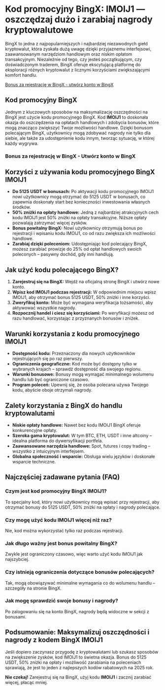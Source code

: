 <h1>Kod promocyjny BingX: IMOIJ1 — oszczędzaj dużo i zarabiaj nagrody kryptowalutowe</h1>
<p>BingX to jedna z najpopularniejszych i najbardziej niezawodnych giełd kryptowalut, która zyskała dużą uwagę dzięki przyjaznemu interfejsowi, zaawansowanym narzędziom handlowym oraz niskim opłatom transakcyjnym. Niezależnie od tego, czy jesteś początkującym, czy doświadczonym traderem, BingX oferuje ekscytującą platformę do eksploracji różnych kryptowalut z licznymi korzyściami zwiększającymi komfort handlu.</p>

<a href="https://bingx.com/invite/IMOIJ1" target="_blank">
  Bonus za rejestrację w BingX - utwórz konto w BingX
</a>

<h2>Kod promocyjny BingX</h2>
<p>Jednym z kluczowych sposobów na maksymalizację oszczędności na BingX jest użycie kodu promocyjnego BingX. Kod <strong>IMOIJ1</strong> to doskonała okazja do oszczędzenia na opłatach handlowych i zdobycia bonusów, które mogą znacząco zwiększyć Twoje możliwości handlowe. Dzięki bonusom polecającym BingX, użytkownicy mogą zdobywać nagrody nie tylko dla siebie, ale także za udostępnienie kodu innym, tworząc sytuację, w której każdy wygrywa.</p>

<h3>Bonus za rejestrację w BingX - Utwórz konto w BingX</h3>

<h2>Korzyści z używania kodu promocyjnego BingX IMOIJ1</h2>
<ul>
    <li><strong>Do 5125 USDT w bonusach:</strong> Po aktywacji kodu promocyjnego IMOIJ1 nowi użytkownicy mogą otrzymać do 5125 USDT w bonusach, co zapewnia doskonały start bez konieczności inwestowania własnych środków.</li>
    <li><strong>50% zniżki na opłaty handlowe:</strong> Jedną z najbardziej atrakcyjnych cech kodu IMOIJ1 jest 50% zniżki na opłaty transakcyjne. Niższe opłaty pozwalają zatrzymać więcej zysków.</li>
    <li><strong>Bonus powitalny BingX:</strong> Nowi użytkownicy otrzymują bonus po rejestracji i wpisaniu kodu IMOIJ1, co od razu zwiększa ich możliwości handlowe.</li>
    <li><strong>Zarabiaj dzięki poleceniom:</strong> Udostępniając kod polecający BingX, możesz zarabiać prowizje do 25% od opłat handlowych swoich poleconych – pasywny dochód, gdy inni handlują.</li>
</ul>

<h2>Jak użyć kodu polecającego BingX?</h2>
<ol>
    <li><strong>Zarejestruj się na BingX:</strong> Wejdź na oficjalną stronę BingX i utwórz nowe konto.</li>
    <li><strong>Wpisz kod IMOIJ1 podczas rejestracji:</strong> W odpowiednim miejscu wpisz IMOIJ1, aby otrzymać bonus 5125 USDT, 50% zniżki i inne korzyści.</li>
    <li><strong>Zweryfikuj konto:</strong> Może być wymagana weryfikacja tożsamości, aby aktywować wszystkie nagrody.</li>
    <li><strong>Rozpocznij handel i ciesz się korzyściami:</strong> Po weryfikacji możesz od razu handlować, korzystając z przyznanych bonusów i zniżek.</li>
</ol>

<h2>Warunki korzystania z kodu promocyjnego IMOIJ1</h2>
<ul>
    <li><strong>Dostępność kodu:</strong> Przeznaczony dla nowych użytkowników rejestrujących się po raz pierwszy.</li>
    <li><strong>Ograniczenia geograficzne:</strong> Kod może być dostępny tylko w wybranych krajach – sprawdź dostępność dla swojego regionu.</li>
    <li><strong>Warunki bonusowe:</strong> Bonusy mogą wymagać minimalnego wolumenu handlu lub być ograniczone czasowo.</li>
    <li><strong>Program poleceń:</strong> Upewnij się, że osoba polecana używa Twojego kodu, abyście oboje otrzymali nagrody.</li>
</ul>

<h2>Zalety korzystania z BingX do handlu kryptowalutami</h2>
<ul>
    <li><strong>Niskie opłaty handlowe:</strong> Nawet bez kodu IMOIJ1 BingX oferuje konkurencyjne opłaty.</li>
    <li><strong>Szeroka gama kryptowalut:</strong> W tym BTC, ETH, USDT i inne altcoiny – idealna platforma do dywersyfikacji portfela.</li>
    <li><strong>Zaawansowane narzędzia handlowe:</strong> Spot, futures i copy trading – wszystko z intuicyjnym interfejsem.</li>
    <li><strong>Globalna społeczność i wsparcie:</strong> Obsługa wielu języków i doskonałe wsparcie techniczne.</li>
</ul>

<h2>Najczęściej zadawane pytania (FAQ)</h2>
<h3>Czym jest kod promocyjny BingX IMOIJ1?</h3>
<p>To specjalny kod, który nowi użytkownicy mogą wpisać przy rejestracji, aby otrzymać bonusy do 5125 USDT, 50% zniżki na opłaty i nagrody polecające.</p>

<h3>Czy mogę użyć kodu IMOIJ1 więcej niż raz?</h3>
<p>Nie, kod można wykorzystać tylko raz podczas rejestracji.</p>

<h3>Jak długo ważny jest bonus powitalny BingX?</h3>
<p>Zwykle jest ograniczony czasowo, więc warto użyć kodu IMOIJ1 jak najszybciej.</p>

<h3>Czy istnieją ograniczenia dotyczące bonusów polecających?</h3>
<p>Tak, mogą obowiązywać minimalne wymagania co do wolumenu handlu – szczegóły na stronie BingX.</p>

<h3>Jak mogę sprawdzić swoje bonusy i nagrody?</h3>
<p>Po zalogowaniu się na konto BingX, nagrody będą widoczne w sekcji z bonusami.</p>

<h2>Podsumowanie: Maksymalizuj oszczędności i nagrody z kodem BingX IMOIJ1</h2>
<p>Jeśli dopiero zaczynasz przygodę z kryptowalutami lub szukasz sposobów na zwiększenie zysków, kod IMOIJ1 to świetna okazja. Bonus do 5125 USDT, 50% zniżki na opłaty i możliwość zarabiania na poleceniach sprawiają, że jest to jeden z najlepszych kodów rabatowych na 2025 rok.</p>

<p><strong>Nie czekaj!</strong> Zarejestruj się na BingX, użyj kodu <strong>IMOIJ1</strong> i zacznij zarabiać więcej, płacąc mniej.</p>

</body>
</html>
